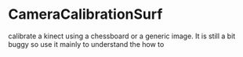 CameraCalibrationSurf
=====================

calibrate a kinect using a chessboard or a generic image. It is still a bit buggy so use it mainly to understand the how to 

